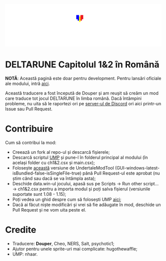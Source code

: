 <p align="center">
  <img src="logo.png" title="Logo: DELTARUNE în Română">
</p>

# DELTARUNE Capitolul 1&2 în Română
<b>NOTĂ</b>: Această pagină este doar pentru development. Pentru lansări oficiale ale modului, intră [aici](https://douper.itch.io/deltromana).

Această traducere a fost începută de Douper și am reușit să creăm un mod care traduce tot jocul DELTARUNE în limba română.
Dacă întâmpini probleme, nu uita să le raportezi ori pe [server-ul de Discord](https://discord.gg/d74nGytPJH) ori aici printr-un Issue sau Pull Request.

# Contribuire
Cum să contribui la mod:
- Creează un fork al repo-ul și descarcă fișierele;
- Descarcă scriptul [UMP](https://github.com/nhaar/ump/releases) și pune-l în folderul principal al modului (în același folder cu ch1&2.csx și main.csx);
- Folosește [această](https://github.com/underminersteam/undertalemodtool/pull/1504#issuecomment-1851898158) versiune de UndertaleModTool (GUI-windows-latest-isBundled-false-isSingleFile-true) până Pull Request-ul este aprobat (nu știm când sau dacă se va întâmpla asta);
- Deschide data.win-ul jocului, apasă sus pe Scripts -> Run other script... -> ch1&2.csx pentru a importa modul și poți salva fișierul (versiunile suportate sunt 1.08 - 1.15);
- Poți vedea un ghid despre cum să folosești UMP [aici](https://github.com/nhaar/ump/blob/main/guide/guide.md);
- Dacă ai făcut niște modificări și vrei să fie adăugate în mod, deschide un Pull Request și ne vom uita peste el.

# Credite
- Traducere: <b>Douper</b>, Cheo, NERS, Salt, psychotic1;
- Ajutor pentru unele sprite-uri mai complicate: hugothewaffle;
- UMP: nhaar.
